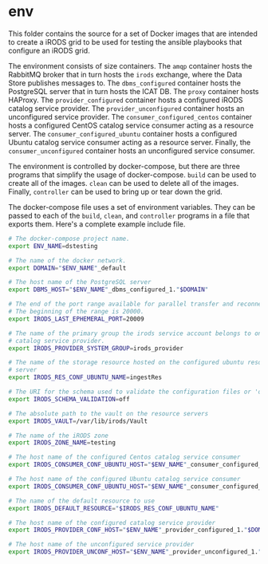 # env

This folder contains the source for a set of Docker images that are intended to
create a iRODS grid to be used for testing the ansible playbooks that configure
an iRODS grid.

The environment consists of size containers. The `amqp` container hosts the
RabbitMQ broker that in turn hosts the `irods` exchange, where the Data Store
publishes messages to. The `dbms_configured` container hosts the PostgreSQL
server that in turn hosts the ICAT DB. The `proxy` container hosts HAProxy.
The `provider_configured` container hosts a configured iRODS catalog service 
provider. The `provider_unconfigured` container hosts an unconfigured service
provider. The `consumer_configured_centos` container hosts a configured CentOS 
catalog service consumer acting as a resource server.  The 
`consumer_configured_ubuntu` container hosts a configured Ubuntu catalog service
consumer acting as a resource server. Finally, the  `consumer_unconfigured` 
container hosts an unconfigured service consumer.

The environment is controlled by docker-compose, but there are three programs
that simplify the usage of docker-compose. `build` can be used to create all of
the images. `clean` can be used to delete all of the images. Finally,
`controller` can be used to bring up or tear down the grid.

The docker-compose file uses a set of environment variables. They can be passed
to each of the `build`, `clean`, and `controller` programs in a file that
exports them.  Here's a complete example include file.

```bash
# The docker-compose project name.
export ENV_NAME=dstesting

# The name of the docker network.
export DOMAIN="$ENV_NAME"_default

# The host name of the PostgreSQL server
export DBMS_HOST="$ENV_NAME"_dbms_configured_1."$DOMAIN"

# The end of the port range available for parallel transfer and reconnections.
# The beginning of the range is 20000.
export IRODS_LAST_EPHEMERAL_PORT=20009

# The name of the primary group the irods service account belongs to on the 
# catalog service provider.
export IRODS_PROVIDER_SYSTEM_GROUP=irods_provider

# The name of the storage resource hosted on the configured ubuntu resource 
# server
export IRODS_RES_CONF_UBUNTU_NAME=ingestRes

# The URI for the schema used to validate the configuration files or 'off'
export IRODS_SCHEMA_VALIDATION=off

# The absolute path to the vault on the resource servers
export IRODS_VAULT=/var/lib/irods/Vault

# The name of the iRODS zone
export IRODS_ZONE_NAME=testing

# The host name of the configured Centos catalog service consumer
export IRODS_CONSUMER_CONF_UBUNTU_HOST="$ENV_NAME"_consumer_configured_centos_1."$DOMAIN"

# The host name of the configured Ubuntu catalog service consumer
export IRODS_CONSUMER_CONF_UBUNTU_HOST="$ENV_NAME"_consumer_configured_ubuntu_1."$DOMAIN"

# The name of the default resource to use
export IRODS_DEFAULT_RESOURCE="$IRODS_RES_CONF_UBUNTU_NAME"

# The host name of the configured catalog service provider
export IRODS_PROVIDER_CONF_HOST="$ENV_NAME"_provider_configured_1."$DOMAIN"

# The host name of the unconfigured service provider
export IRODS_PROVIDER_UNCONF_HOST="$ENV_NAME"_provider_unconfigured_1."$DOMAIN"
```
